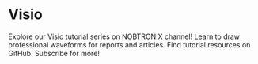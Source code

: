 # Visio
Explore our Visio tutorial series on NOBTRONIX channel! Learn to draw professional waveforms for reports and articles. Find tutorial resources on GitHub. Subscribe for more!
